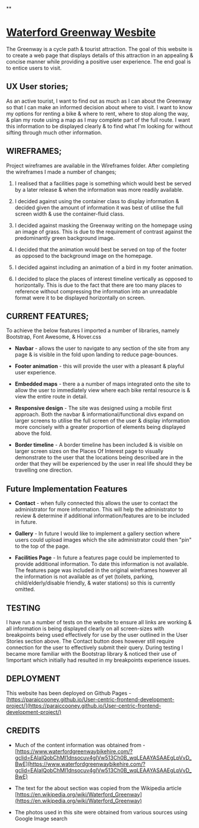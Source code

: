 
**

# [Waterford Greenway Wesbite](https://paraiccooney.github.io/User-centric-frontend-development-project/)


The Greenway is a cycle path & tourist attraction. The goal of this website is to create a web page that displays details of this attraction in an appealing & concise manner while providing a positive user experience. The end goal is to entice users to visit.

## UX User stories;

 As an active tourist, I want to find out as much as I can about the Greenway so that I can make an informed decision about where to visit. I want to know my options for renting a bike & where to rent, where to stop along the way, & plan my route using a map as I may complete part of the full route. I want this information to be displayed clearly & to find what I'm looking for without sifting through much other information.

## WIREFRAMES;

 Project wireframes are available in the Wireframes folder. After completing the wireframes I made a number of changes; 

 1.  I realised that a facilities page is something which would best
    be served by a later release & when the information was more readily
    available.

 

 1.  I decided against using the container class to display
    information & decided given the amount of information it was best of
    utilise the full screen width & use the container-fluid class.

 

 1. I decided against masking the Greenway writing on the homepage
    using an image of grass. This is due to the requirement of contrast
    against the predominantly green background image.
 2. I decided that the animation would best be served on top of the
    footer as opposed to the background image on the homepage.

 

 1. I decided against including an animation of a bird in my footer
    animation.

 

 1. I decided to place the places of interest timeline vertically as
    opposed to horizontally. This is due to the fact that there are too
    many places to reference without compressing the information into an
    unreadable format were it to be displayed horizontally on screen.

## CURRENT FEATURES;

 To achieve the below features I imported a number of libraries, namely Bootstrap, Font Awesome, & Hover.css 

 - **Navbar** - allows the user to navigate to any section of the site from any page & is visible in the fold upon landing to reduce
   page-bounces.

 

 - **Footer animation** - this will provide the user with a pleasant & playful user experience.
 - **Embedded maps** - there a a number of maps integrated onto the site to allow the user to immediately view where each bike rental resource
   is & view the entire route in detail.
 - **Responsive design** - The site was designed using a mobile first approach. Both the navbar & informational/functional divs expand on
   larger screens to utilise the full screen of the user & display
   information more concisely with a greater proportion of elements
   being displayed above the fold.

 

 - **Border timeline** - A border timeline has been included & is visible on larger screen sizes on the Places Of Interest page to
   visually demonstrate to the user that the locations being described
   are in the order that they will be experienced by the user in real
   life should they be travelling one direction.

## Future Implementation Features

 

 - **Contact** - when fully connected this allows the user to contact the administrator for more information. This will help the
   administrator to review & determine if additional information/features
   are to be included in future.
 - **Gallery** - In future I would like to implement a gallery section where users could upload images which the site administrator could
   then "pin" to the top of the page.

 

 - **Facilities Page** - In future a features page could be implemented to provide additional information. To date this information is not
   available. The features page was included in the original wireframes
   however all the information is not available as of yet (toilets,
   parking, child/elderly/disable friendly, & water stations) so this is
   currently omitted.

## TESTING

I have run a number of tests on the website to ensure all links are working & all information is being displayed clearly on all screen-sizes with breakpoints being used effectively for use by the user outlined in the User Stories section above. The Contact button does however still require connection for the user to effectively submit their query. During testing I became more familiar with the Bootstrap library & noticed their use of !important which initially had resulted in my breakpoints experience issues.

## DEPLOYMENT

 This website has been deployed on Github Pages -  [https://paraiccooney.github.io/User-centric-frontend-development-project/](https://paraiccooney.github.io/User-centric-frontend-development-project/)

## CREDITS

 - Much of the content information was obtained from - 
   [https://www.waterfordgreenwaybikehire.com/?gclid=EAIaIQobChMI1dnsocuv4gIVw513Ch0B_wqLEAAYASAAEgLpVvD_BwE](https://www.waterfordgreenwaybikehire.com/?gclid=EAIaIQobChMI1dnsocuv4gIVw513Ch0B_wqLEAAYASAAEgLpVvD_BwE)

  

 - The text for the about section was copied from the Wikipedia article
    [https://en.wikipedia.org/wiki/Waterford_Greenway](https://en.wikipedia.org/wiki/Waterford_Greenway)

 

 - The photos used in this site were obtained from various sources using
   Google Image search
